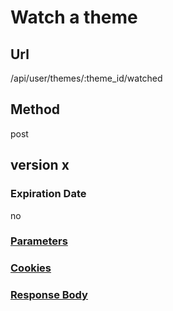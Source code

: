 # Watch a theme

## Url

/api/user/themes/:theme_id/watched

## Method

post

## version x

### Expiration Date

no

### [Parameters](./Parameters.html)

### [Cookies](./Cookies.html)

### [Response Body](./Response.html)
